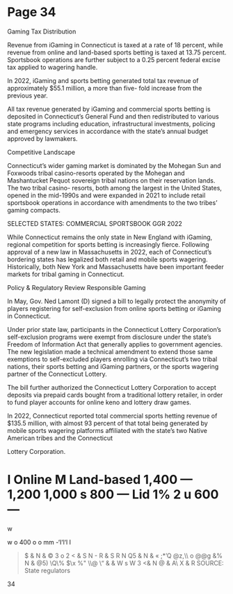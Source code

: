 # Page 34

Gaming Tax Distribution

Revenue from iGaming in Connecticut is taxed at a rate
of 18 percent, while revenue from online and land-based
sports betting is taxed at 13.75 percent. Sportsbook
operations are further subject to a 0.25 percent federal
excise tax applied to wagering handle.

In 2022, iGaming and sports betting generated total tax
revenue of approximately $55.1 million, a more than five-
fold increase from the previous year.

All tax revenue generated by iGaming and commercial
sports betting is deposited in Connecticut’s General Fund
and then redistributed to various state programs including
education, infrastructural investments, policing and
emergency services in accordance with the state’s annual
budget approved by lawmakers.

Competitive Landscape

Connecticut’s wider gaming market is dominated by the
Mohegan Sun and Foxwoods tribal casino-resorts operated
by the Mohegan and Mashantucket Pequot sovereign tribal
nations on their reservation lands. The two tribal casino-
resorts, both among the largest in the United States,
opened in the mid-1990s and were expanded in 2021 to
include retail sportsbook operations in accordance with
amendments to the two tribes’ gaming compacts.

SELECTED STATES: COMMERCIAL SPORTSBOOK GGR
2022

While Connecticut remains the only state in New England
with iGaming, regional competition for sports betting is
increasingly fierce. Following approval of a new law in
Massachusetts in 2022, each of Connecticut’s bordering
states has legalized both retail and mobile sports wagering.
Historically, both New York and Massachusetts have been
important feeder markets for tribal gaming in Connecticut.

Policy & Regulatory Review
Responsible Gaming

In May, Gov. Ned Lamont (D) signed a bill to legally protect
the anonymity of players registering for self-exclusion from
online sports betting or iGaming in Connecticut.

Under prior state law, participants in the Connecticut
Lottery Corporation’s self-exclusion programs were exempt
from disclosure under the state’s Freedom of Information
Act that generally applies to government agencies. The
new legislation made a technical amendment to extend
those same exemptions to self-excluded players enrolling
via Connecticut’s two tribal nations, their sports betting
and iGaming partners, or the sports wagering partner of
the Connecticut Lottery.

The bill further authorized the Connecticut Lottery
Corporation to accept deposits via prepaid cards bought
from a traditional lottery retailer, in order to fund player
accounts for online keno and lottery draw games.

In 2022, Connecticut reported total commercial sports hetting revenue of $135.5 million, with almost 93 percent of that total
being generated by mobile sports wagering platforms affiliated with the state’s two Native American tribes and the Connecticut

Lottery Corporation.

I Online M Land-based
1,400 —
1,200
1,000
s 800 —
Lid
1%
2
u 600 —
=
w
>
w
o 400
o o mm -‘I‘l‘l I
> $ & N & © 3 o 2 < &
S N - R & S R N Q5 & N
& « ;\*’Q @z,\\\ o @@g &% N & @5) \Q\\\% $\x %\" \\\\@ \“
& & W s W 3 <& N @ &
A\ X & R
SOURCE: State regulators

34
